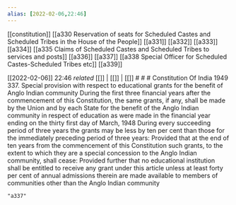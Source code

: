 ```yaml
---
alias: [2022-02-06,22:46]
---
```

[[constitution]] [[a330 Reservation of seats for Scheduled Castes and Scheduled Tribes in the House of the People]] [[a331]] [[a332]] [[a333]] [[a334]] [[a335 Claims of Scheduled Castes and Scheduled Tribes to services and posts]] [[a336]] [[a337]] [[a338 Special Officer for Scheduled Castes-Scheduled Tribes etc]] [[a339]]

[[2022-02-06]] 22:46 _related_ [[]] | [[]] | [[]] # # #
Constitution Of India 1949
337. Special provision with respect to educational grants for the benefit of Anglo Indian community During the first three financial years after the commencement of this Constitution, the same grants, if any, shall be made by the Union and by each State for the benefit of the Anglo Indian community in respect of education as were made in the financial year ending on the thirty first day of March, 1948 During every succeeding period of three years the grants may be less by ten per cent than those for the immediately preceding period of three years: Provided that at the end of ten years from the commencement of this Constitution such grants, to the extent to which they are a special concession to the Anglo Indian community, shall cease: Provided further that no educational institution shall be entitled to receive any grant under this article unless at least forty per cent of annual admissions therein are made available to members of communities other than the Anglo Indian community
```query
"a337"
```